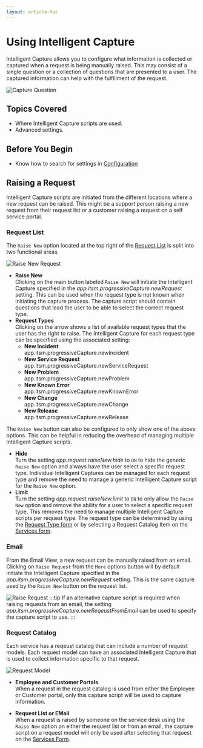 ```yaml
---
layout: article-toc
---
```

# Using Intelligent Capture
Intelligent Capture allows you to configure what information is collected or captured when a request is being manually raised. This may consist of a single question or a collection of questions that are presented to a user. The captured information can help with the fulfillment of the request.  

![Capture Question](_books/servicemanager-config/customize/images/portal-custom-capture-question.png)
## Topics Covered
* Where Intelligent Capture scripts are used.
* Advanced settings.

## Before You Begin
* Know how to search for settings in [Configuration](/esp-config/getting-started/using-configuration)

## Raising a Request
Intelligent Capture scripts are initiated from the different locations where a new request can be raised. This might be a support person raising a new request from their request list or a customer raising a request on a self service portal.

### Request List
The `Raise New` option located at the top right of the [Request List](/servicemanager-user-guide/request-list/overview/) is split into two functional areas.

![Raise New Request](_books/servicemanager-config/customize/images/raise-new-request-button.png)

* **Raise New**<br>Clicking on the main button labeled `Raise New` will initiate the Intelligent Capture specified in the *app.itsm.progressiveCapture.newRequest* setting. This can be used when the request type is not known when initiating the capture process. The capture script should contain questions that lead the user to be able to select the correct request type. 
* **Request Types**<br>Clicking on the arrow shows a list of available request types that the user has the right to raise.  The Intelligent Capture for each request type can be specified using the associated setting:
    * **New Incident**<br>app.itsm.progressiveCapture.newIncident
    * **New Service Request**<br>app.itsm.progressiveCapture.newServiceRequest
    * **New Problem**<br>app.itsm.progressiveCapture.newProblem
    * **New Known Error**<br>app.itsm.progressiveCapture.newKnownError
    * **New Change**<br>app.itsm.progressiveCapture.newChange
    * **New Release**<br>app.itsm.progressiveCapture.newRelease

The `Raise New` button can also be configured to only show one of the above options. This can be helpful in reducing the overhead of managing multiple Intelligent Capture scripts.
* **Hide**<br>Turn the setting *app.request.raiseNew.hide* to `ON` to hide the generic `Raise New` option and always have the user select a specific request type. Individual Intelligent Captures can be managed for each request type and remove the need to manage a generic Intelligent Capture script for the `Raise New` option.
* **Limit**<br>Turn the setting *app.request.raiseNew.limit* to `ON` to only allow the `Raise New` option and remove the ability for a user to select a specific request type. This removes the need to manage multiple Intelligent Capture scripts per request type. The request type can be determined by using the [Request Type form](/service-manager-config/customize/service-manager-capture-forms#release-type) or by selecting a Request Catalog Item on the [Services form](/service-manager-config/customize/service-manager-capture-forms#services).  

### Email
From the Email View, a new request can be manually raised from an email. Clicking on `Raise Request` from the `More` options button will by default initiate the Intelligent Capture specified in the *app.itsm.progressiveCapture.newRequest* setting. This is the same capture used by the `Raise New` button on the request list.

![Raise Request](_books/servicemanager-config/customize/images/raise-request-from-email.png)
:::tip
If an alternative capture script is required when raising requests from an email, the setting *app.itsm.progressiveCapture.newReqeustFromEmail* can be used to specify the capture script to use.
:::

### Request Catalog
Each service has a reqeust catalog that can include a number of request models.  Each request model can have an associated Intelligent Capture that is used to collect information specific to that request.

![Request Model](_books/servicemanager-config/customize/images/request-model-capture.png)

* **Employee and Customer Portals**<br>When a request in the request catalog is used from either the Employee or Customer portal, only this capture script will be used to capture information.

* **Request List or EMail**<br>When a request is raised by someone on the service desk using the `Raise New` option on either the request list or from an email,  the capture script on a request model will only be used after selecting that request on the [Services Form](/servicemanager-config/customize/service-manager-capture-forms#services).